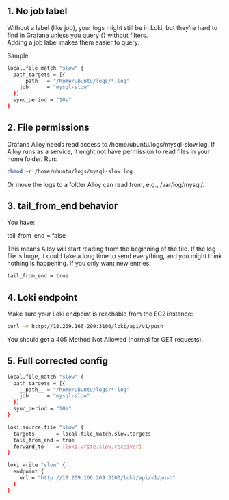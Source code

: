 ## 1. No job label
Without a label (like job), your logs might still be in Loki, but they’re hard to find in Grafana unless you query {} without filters.  
Adding a job label makes them easier to query.

Sample:

```bash
local.file_match "slow" {
  path_targets = [{
    __path__ = "/home/ubuntu/logs/*.log"
    job      = "mysql-slow"
  }]
  sync_period = "10s"
}
```
## 2. File permissions
Grafana Alloy needs read access to /home/ubuntu/logs/mysql-slow.log.
If Alloy runs as a service, it might not have permission to read files in your home folder.
Run:
```bash
chmod +r /home/ubuntu/logs/mysql-slow.log
```
Or move the logs to a folder Alloy can read from, e.g., /var/log/mysql/.

## 3. tail_from_end behavior
You have:

tail_from_end = false  

This means Alloy will start reading from the beginning of the file.
If the log file is huge, it could take a long time to send everything, and you might think nothing is happening.
If you only want new entries:
```bash
tail_from_end = true
```
## 4. Loki endpoint
Make sure your Loki endpoint is reachable from the EC2 instance:
```bash
curl -v http://18.209.166.209:3100/loki/api/v1/push
```
You should get a 405 Method Not Allowed (normal for GET requests).

## 5. Full corrected config
```bash
local.file_match "slow" {
  path_targets = [{
    __path__ = "/home/ubuntu/logs/*.log"
    job      = "mysql-slow"
  }]
  sync_period = "10s"
}

loki.source.file "slow" {
  targets       = local.file_match.slow.targets
  tail_from_end = true
  forward_to    = [loki.write.slow.receiver]
}

loki.write "slow" {
  endpoint {
    url = "http://18.209.166.209:3100/loki/api/v1/push"
  }
}
```
